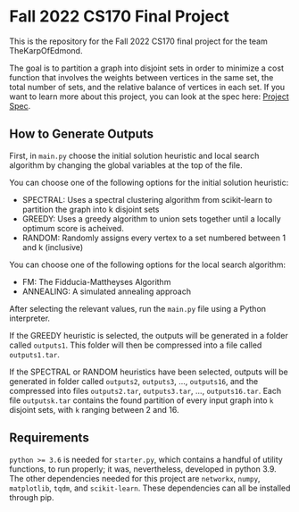 # Fall 2022 CS170 Final Project
This is the repository for the Fall 2022 CS170 final project for the team TheKarpOfEdmond.

The goal is to partition a graph into disjoint sets in order to minimize a cost function that involves the weights between vertices in the same set, the total number of sets, and the relative balance of vertices in each set. If you want to learn more about this project, you can look at the spec here: [Project Spec](https://cs170.org/assets/pdf/project.pdf).

## How to Generate Outputs
First, in `main.py` choose the initial solution heuristic and local search algorithm by changing the global variables at the top of the file.

You can choose one of the following options for the initial solution heuristic:
* SPECTRAL: Uses a spectral clustering algorithm from scikit-learn to partition the graph into k disjoint sets
* GREEDY: Uses a greedy algorithm to union sets together until a locally optimum score is acheived.
* RANDOM: Randomly assigns every vertex to a set numbered between 1 and k (inclusive)

You can choose one of the following options for the local search algorithm:
* FM: The Fidducia-Mattheyses Algorithm
* ANNEALING: A simulated annealing approach

After selecting the relevant values, run the `main.py` file using a Python interpreter.

If the GREEDY heuristic is selected, the outputs will be generated in a folder called `outputs1`. This folder will then be compressed into a file called `outputs1.tar`.

If the SPECTRAL or RANDOM heuristics have been selected, outputs will be generated in folder called `outputs2`, `outputs3`, ..., `outputs16`, and the compressed into files `outputs2.tar`, `outputs3.tar`, ..., `outputs16.tar`. Each file `outputsk.tar` contains the found partition of every input graph into `k` disjoint sets, with `k` ranging between 2 and 16.

## Requirements
`python >= 3.6` is needed for `starter.py`, which contains a handful of utility functions, to run properly; it was, nevertheless, developed in python 3.9.  
The other dependencies needed for this project are `networkx`, `numpy`, `matplotlib`, `tqdm`, and `scikit-learn`. These dependencies can all be installed through pip.
